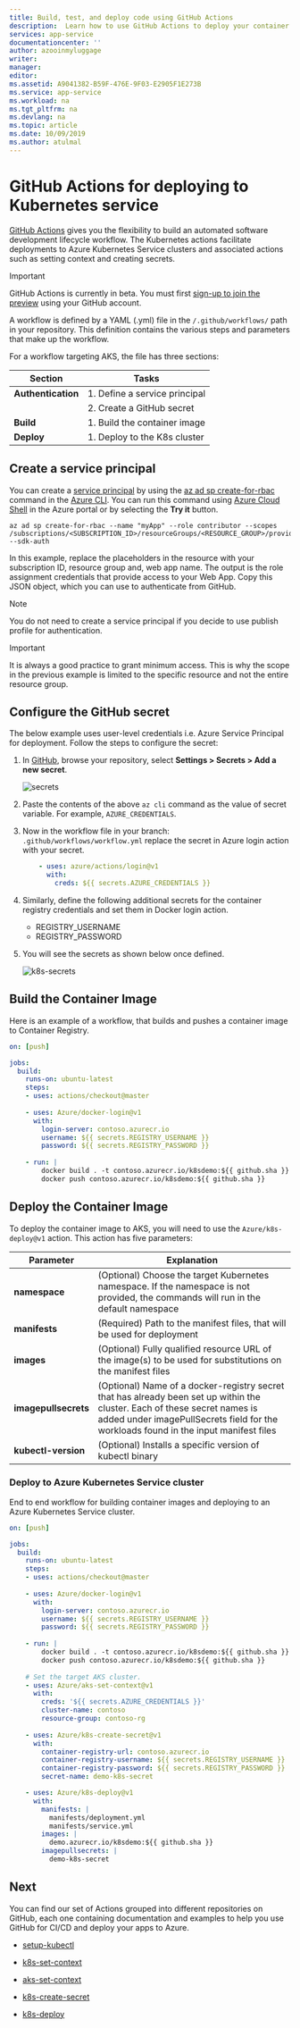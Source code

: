 ```yaml
---
title: Build, test, and deploy code using GitHub Actions
description:  Learn how to use GitHub Actions to deploy your container to Kubernetes
services: app-service
documentationcenter: ''
author: azooinmyluggage
writer: 
manager: 
editor: 
ms.assetid: A9041382-B59F-476E-9F03-E2905F1E273B
ms.service: app-service
ms.workload: na
ms.tgt_pltfrm: na
ms.devlang: na
ms.topic: article
ms.date: 10/09/2019
ms.author: atulmal
---
```


# GitHub Actions for deploying to Kubernetes service

[GitHub Actions](https://help.github.com/en/articles/about-github-actions) gives you the flexibility to build an automated software development lifecycle workflow. The Kubernetes actions facilitate deployments to Azure Kubernetes Service clusters and associated actions such as setting context and creating secrets.

> [!IMPORTANT]
> GitHub Actions is currently in beta. You must first [sign-up to join the preview](https://github.com/features/actions) using your GitHub account.
> 

A workflow is defined by a YAML (.yml) file in the `/.github/workflows/` path in your repository. This definition contains the various steps and parameters that make up the workflow.

For a workflow targeting AKS, the file has three sections:

|Section  |Tasks  |
|---------|---------|
|**Authentication** | 1. Define a service principal |
|                   | 2. Create a GitHub secret     |
|**Build** | 1. Build the container image |
|**Deploy** | 1. Deploy to the K8s cluster |

## Create a service principal

You can create a [service principal](https://docs.microsoft.com/en-us/azure/active-directory/develop/app-objects-and-service-principals#service-principal-object) by using the [az ad sp create-for-rbac](https://docs.microsoft.com/en-us/cli/azure/ad/sp?view=azure-cli-latest#az-ad-sp-create-for-rbac) command in the [Azure CLI](https://docs.microsoft.com/en-us/cli/azure/). You can run this command using [Azure Cloud Shell](https://shell.azure.com/) in the Azure portal or by selecting the **Try it** button.

```azurecli-interactive
az ad sp create-for-rbac --name "myApp" --role contributor --scopes /subscriptions/<SUBSCRIPTION_ID>/resourceGroups/<RESOURCE_GROUP>/providers/Microsoft.Web/sites/<APP_NAME> --sdk-auth
```

In this example, replace the placeholders in the resource with your subscription ID, resource group and, web app name. The output is the role assignment credentials that provide access to your Web App. Copy this JSON object, which you can use to authenticate from GitHub.

> [!NOTE]
> You do not need to create a service principal if you decide to use publish profile for authentication.

> [!IMPORTANT]
> It is always a good practice to grant minimum access. This is why the scope in the previous example is limited to the specific resource and not the entire resource group.

## Configure the GitHub secret

The below example uses user-level credentials i.e. Azure Service Principal for deployment. Follow the steps to configure the secret:

1. In [GitHub](https://github.com/), browse your repository, select **Settings > Secrets > Add a new secret**.

    ![secrets](media/k8s-action/secrets.png)

2. Paste the contents of the above `az cli` command as the value of secret variable. For example, `AZURE_CREDENTIALS`.

3. Now in the workflow file in your branch: `.github/workflows/workflow.yml` replace the secret in Azure login action with your secret.

    ```yaml
        - uses: azure/actions/login@v1
          with:
            creds: ${{ secrets.AZURE_CREDENTIALS }}
    ```

4. Similarly, define the following additional secrets for the container registry credentials and set them in Docker login action. 

    - REGISTRY_USERNAME
    - REGISTRY_PASSWORD

5. You will see the secrets as shown below once defined.

    ![k8s-secrets](media/k8s-action/k8s-secrets.png)

## Build the Container Image

Here is an example of a workflow, that builds and pushes a container image to Container Registry.

```yaml
on: [push]

jobs:
  build:
    runs-on: ubuntu-latest
    steps:
    - uses: actions/checkout@master
    
    - uses: Azure/docker-login@v1
      with:
        login-server: contoso.azurecr.io
        username: ${{ secrets.REGISTRY_USERNAME }}
        password: ${{ secrets.REGISTRY_PASSWORD }}
    
    - run: |
        docker build . -t contoso.azurecr.io/k8sdemo:${{ github.sha }}
        docker push contoso.azurecr.io/k8sdemo:${{ github.sha }}
```

## Deploy the Container Image

To deploy the container image to AKS, you will need to use the `Azure/k8s-deploy@v1` action. This action has five parameters:

| **Parameter**  | **Explanation**  |
|---------|---------|
| **namespace** | (Optional) Choose the target Kubernetes namespace. If the namespace is not provided, the commands will run in the default namespace | 
| **manifests** |  (Required) Path to the manifest files, that will be used for deployment |
| **images** | (Optional) Fully qualified resource URL of the image(s) to be used for substitutions on the manifest files |
| **imagepullsecrets** | (Optional) Name of a docker-registry secret that has already been set up within the cluster. Each of these secret names is added under imagePullSecrets field for the workloads found in the input manifest files |
| **kubectl-version** | (Optional) Installs a specific version of kubectl binary |

### Deploy to Azure Kubernetes Service cluster

End to end workflow for building container images and deploying to an Azure Kubernetes Service cluster.

```yaml
on: [push]

jobs:
  build:
    runs-on: ubuntu-latest
    steps:
    - uses: actions/checkout@master
    
    - uses: Azure/docker-login@v1
      with:
        login-server: contoso.azurecr.io
        username: ${{ secrets.REGISTRY_USERNAME }}
        password: ${{ secrets.REGISTRY_PASSWORD }}
    
    - run: |
        docker build . -t contoso.azurecr.io/k8sdemo:${{ github.sha }}
        docker push contoso.azurecr.io/k8sdemo:${{ github.sha }}
      
    # Set the target AKS cluster.
    - uses: Azure/aks-set-context@v1
      with:
        creds: '${{ secrets.AZURE_CREDENTIALS }}'
        cluster-name: contoso
        resource-group: contoso-rg
        
    - uses: Azure/k8s-create-secret@v1
      with:
        container-registry-url: contoso.azurecr.io
        container-registry-username: ${{ secrets.REGISTRY_USERNAME }}
        container-registry-password: ${{ secrets.REGISTRY_PASSWORD }}
        secret-name: demo-k8s-secret

    - uses: Azure/k8s-deploy@v1
      with:
        manifests: |
          manifests/deployment.yml
          manifests/service.yml
        images: |
          demo.azurecr.io/k8sdemo:${{ github.sha }}
        imagepullsecrets: |
          demo-k8s-secret
```

## Next

You can find our set of Actions grouped into different repositories on GitHub, each one containing documentation and examples to help you use GitHub for CI/CD and deploy your apps to Azure.

- [setup-kubectl](https://github.com/Azure/setup-kubectl)

- [k8s-set-context](https://github.com/Azure/k8s-set-context)

- [aks-set-context](https://github.com/Azure/aks-set-context)

- [k8s-create-secret](https://github.com/Azure/k8s-create-secret)

- [k8s-deploy](https://github.com/Azure/k8s-deploy)
